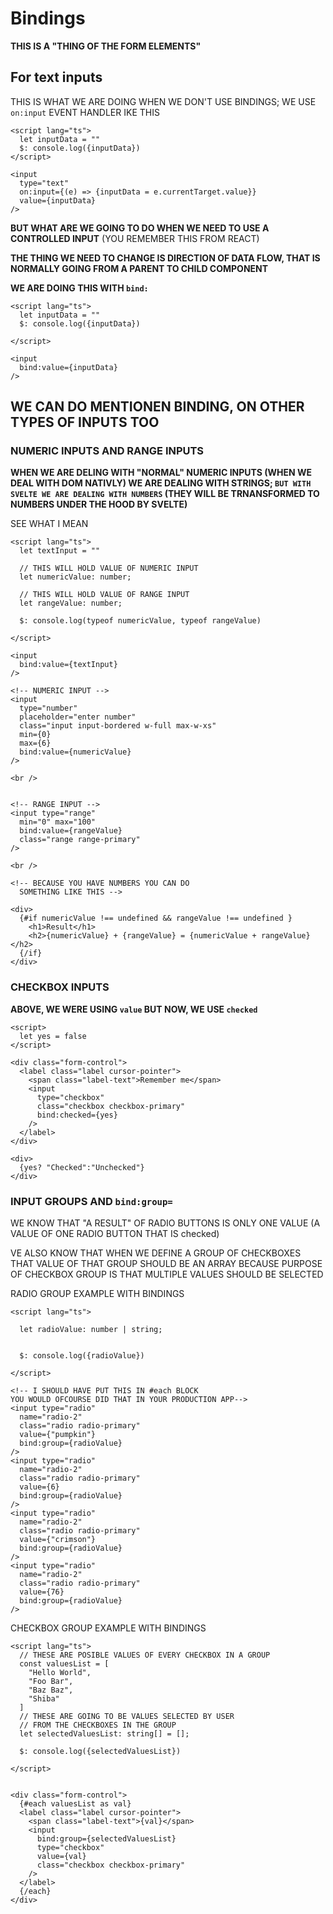 # Bindings

**THIS IS A "THING OF THE FORM ELEMENTS"**

## For text inputs

THIS IS WHAT WE ARE DOING WHEN WE DON'T USE BINDINGS; WE USE `on:input` EVENT HANDLER IKE THIS

```svelte
<script lang="ts">
  let inputData = ""
  $: console.log({inputData})
</script>

<input 
  type="text"
  on:input={(e) => {inputData = e.currentTarget.value}}
  value={inputData}
/>
```

**BUT WHAT ARE WE GOING TO DO WHEN WE NEED TO USE A CONTROLLED INPUT** (YOU REMEMBER THIS FROM REACT)

**THE THING WE NEED TO CHANGE IS DIRECTION OF DATA FLOW, THAT IS NORMALLY GOING FROM A PARENT TO CHILD COMPONENT**

**WE ARE DOING THIS WITH `bind:`**

```svelte
<script lang="ts">
  let inputData = ""
  $: console.log({inputData})

</script>

<input 
  bind:value={inputData}
/>
```

## WE CAN DO MENTIONEN BINDING, ON OTHER TYPES OF INPUTS TOO


### NUMERIC INPUTS AND RANGE INPUTS

**WHEN WE ARE DELING WITH "NORMAL" NUMERIC INPUTS (WHEN WE DEAL WITH DOM NATIVLY) WE ARE DEALING WITH STRINGS; `BUT WITH SVELTE WE ARE DEALING WITH NUMBERS` (THEY WILL BE TRNANSFORMED TO NUMBERS UNDER THE HOOD BY SVELTE)**

SEE WHAT I MEAN

```svelte
<script lang="ts">
  let textInput = ""

  // THIS WILL HOLD VALUE OF NUMERIC INPUT
  let numericValue: number;

  // THIS WILL HOLD VALUE OF RANGE INPUT
  let rangeValue: number;

  $: console.log(typeof numericValue, typeof rangeValue)

</script>

<input 
  bind:value={textInput}
/>

<!-- NUMERIC INPUT -->
<input
  type="number"
  placeholder="enter number"
  class="input input-bordered w-full max-w-xs"
  min={0}
  max={6}
  bind:value={numericValue}
/>

<br />


<!-- RANGE INPUT -->
<input type="range"
  min="0" max="100"
  bind:value={rangeValue} 
  class="range range-primary" 
/>

<br />

<!-- BECAUSE YOU HAVE NUMBERS YOU CAN DO 
  SOMETHING LIKE THIS -->

<div>
  {#if numericValue !== undefined && rangeValue !== undefined }
    <h1>Result</h1>
    <h2>{numericValue} + {rangeValue} = {numericValue + rangeValue}</h2>
  {/if}
</div>
```

### CHECKBOX INPUTS

**ABOVE, WE WERE USING `value` BUT NOW, WE USE `checked`**

```svelte
<script>
  let yes = false
</script>

<div class="form-control">
  <label class="label cursor-pointer">
    <span class="label-text">Remember me</span> 
    <input
      type="checkbox"
      class="checkbox checkbox-primary"
      bind:checked={yes}  
    />
  </label>
</div>

<div>
  {yes? "Checked":"Unchecked"}
</div>
```

### INPUT GROUPS AND `bind:group=`

WE KNOW THAT "A RESULT" OF RADIO BUTTONS IS ONLY ONE VALUE (A VALUE OF ONE RADIO BUTTON THAT IS checked)

VE ALSO KNOW THAT WHEN WE DEFINE A GROUP OF CHECKBOXES THAT VALUE OF THAT GROUP SHOULD BE AN ARRAY BECAUSE PURPOSE OF CHECKBOX GROUP IS THAT MULTIPLE VALUES SHOULD BE SELECTED

RADIO GROUP EXAMPLE WITH BINDINGS

```svelte
<script lang="ts">
  
  let radioValue: number | string;


  $: console.log({radioValue})

</script>

<!-- I SHOULD HAVE PUT THIS IN #each BLOCK
YOU WOULD OFCOURSE DID THAT IN YOUR PRODUCTION APP-->
<input type="radio"
  name="radio-2"
  class="radio radio-primary"
  value={"pumpkin"}
  bind:group={radioValue}
/>
<input type="radio"
  name="radio-2"
  class="radio radio-primary"
  value={6}
  bind:group={radioValue}
/>
<input type="radio"
  name="radio-2"
  class="radio radio-primary"
  value={"crimson"}
  bind:group={radioValue}
/>
<input type="radio"
  name="radio-2"
  class="radio radio-primary"
  value={76}
  bind:group={radioValue}
/>
```

CHECKBOX GROUP EXAMPLE WITH BINDINGS

```svelte
<script lang="ts">
  // THESE ARE POSIBLE VALUES OF EVERY CHECKBOX IN A GROUP
  const valuesList = [
    "Hello World",
    "Foo Bar",
    "Baz Baz",
    "Shiba"
  ]
  // THESE ARE GOING TO BE VALUES SELECTED BY USER
  // FROM THE CHECKBOXES IN THE GROUP
  let selectedValuesList: string[] = [];

  $: console.log({selectedValuesList})

</script>


<div class="form-control">
  {#each valuesList as val}
  <label class="label cursor-pointer">
    <span class="label-text">{val}</span> 
    <input
      bind:group={selectedValuesList}
      type="checkbox"
      value={val}
      class="checkbox checkbox-primary" 
    />
  </label>
  {/each}
</div>
```

